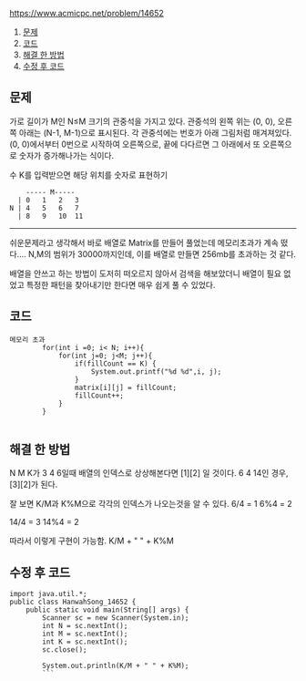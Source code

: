 https://www.acmicpc.net/problem/14652

1. [문제](#문제)
2. [코드](#코드)
3. [해결 한 방법](#해결-한-방법)
5. [수정 후 코드](#수정-후-코드)

## 문제

가로 길이가 M인 N≤M 크기의 관중석을 가지고 있다. 관중석의 왼쪽 위는 (0, 0), 오른쪽 아래는 (N-1, M-1)으로 표시된다. 
각 관중석에는 번호가 아래 그림처럼 매겨져있다. (0, 0)에서부터 0번으로 시작하여 오른쪽으로, 
끝에 다다르면 그 아래에서 또 오른쪽으로 숫자가 증가해나가는 식이다. 

수 K를 입력받으면 해당 위치를 숫자로 표현하기 

        ----- M-----
      | 0   1   2   3 
    N | 4   5   6   7
      | 8   9   10  11



---

쉬운문제라고 생각해서 바로 배열로 Matrix를 만들어 풀었는데 메모리초과가 계속 떴다....
N,M의 범위가 30000까지인데, 이를 배열로 만들면 256mb를 초과하는 것 같다.

배열을 안쓰고 하는 방법이 도저히 떠오르지 않아서 검색을 해보았더니 배열이 필요 없었고 
특정한 패턴을 찾아내기만 한다면 매우 쉽게 풀 수 있었다. 



## 코드

```
메모리 초과
        for(int i =0; i< N; i++){
            for(int j=0; j<M; j++){
                if(fillCount == K) {
                    System.out.printf("%d %d",i, j);
                }
                matrix[i][j] = fillCount;
                fillCount++;
            }
        }
        
```

## 해결 한 방법
N M K가  3 4 6일때 배열의 인덱스로 상상해본다면 [1][2] 일 것이다.
         6 4 14인 경우, [3][2]가 된다. 

잘 보면 K/M과 K%M으로 각각의 인덱스가 나오는것을 알 수 있다. 
6/4 = 1
6%4 = 2

14/4 = 3
14%4 = 2

따라서 이렇게 구현이 가능함. 
K/M + " " + K%M


## 수정 후 코드
```
import java.util.*;
public class HanwahSong_14652 {
    public static void main(String[] args) {
        Scanner sc = new Scanner(System.in);
        int N = sc.nextInt();
        int M = sc.nextInt();
        int K = sc.nextInt();
        sc.close();

        System.out.println(K/M + " " + K%M);
        ```      
